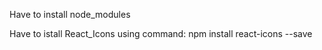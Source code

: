 Have to install node_modules

Have to istall React_Icons using command: npm install react-icons --save
